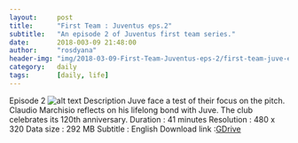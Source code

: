 ```yaml
---
layout:     post
title:      "First Team : Juventus eps.2"
subtitle:   "An episode 2 of Juventus first team series."
date:       2018-003-09 21:48:00
author:     "rosdyana"
header-img: "img/2018-03-09-First-Team-Juventus-eps-2/first-team-juve-eps-2.JPG"
category:   daily
tags:       [daily, life]
---
```


Episode 2
![alt text](https://github.com/rosdyana/rosdyana.github.io/blob/master/img/2018-02-17-First-Team-Juventus-eps-2/first-team-juve-eps-2.JPG)
Description
Juve face a test of their focus on the pitch. Claudio Marchisio reflects on his lifelong bond with Juve. The club celebrates its 120th anniversary.
Duration : 41 minutes
Resolution : 480 x 320
Data size : 292 MB
Subtitle : English
Download link :[GDrive](https://drive.google.com/open?id=13EspP_gFFGKwCwmwu2ObwXfu47ZSUZ7y)
